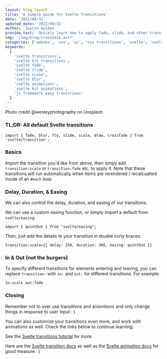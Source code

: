 ```yaml
---
layout: blog_layout
title: 'A Simple Guide for Svelte Transitions'
date: '2022/08/31'
updated_date: '2022/08/31'
author: 'Justin Golden'
preview_text: 'Quickly learn how to apply fade, slide, and other transitions using Svelte'
img: '/img/blog/crosswalk.avif'
categories: ['webdev', 'css', 'ui', 'css transitions', 'svelte', 'svelte']
keywords:
  [
    'svelte transitions',
    'svelte kit transitions',
    'svelte fade',
    'svelte slide',
    'svelte scale',
    'svelte blur',
    'svelte animations',
    'svelte kit animations',
    'js framework easy transitions'
  ]
---
```


<img src="/img/blog/crosswalk.avif" alt="">
<figcaption>Photo credit @wesleyphotography on Unsplash</figcaption>

### TL;DR: All default Svelte transitions

`import { fade, blur, fly, slide, scale, draw, crossfade } from 'svelte/transition';`

### Basics

Import the transition you'd like from above, then simpy add `transition:scale` or `transition:fade` etc. to apply it. Note that these transitions will run automatically when items are rerendered / recalcualted inside of an `#each` loop.

### Delay, Duration, & Easing

We can also control the delay, duration, and easing of our transitions.

We can use a custom easing function, or simply import a default from `svelte/easing`:

`import { quintOut } from "svelte/easing";`

Then, just add the details to your transition in double curly braces:

`transition:scale={{ delay: 250, duration: 300, easing: quintOut }}`

### In & Out (not the burgers)

To specify different transitions for elements entering and leaving, you can replace `transition:` with `in:` and `out:` for different transitions. For example:

`in:scale out:fade`

### Closing

Remember not to over use transitions and aniamtions and only change things in response to user input : )

You can also customize your transitions even more, and work with animations as well. Check the links below to continue learning:

See the [Svelte transitions tutorial](https://svelte.dev/tutorial/transition) for more.

Here are the [Svelte transition docs](https://svelte.dev/docs#template-syntax-element-directives-transition-fn) as well as the [Svelte animation docs](https://svelte.dev/docs#template-syntax-element-directives-animate-fn) for good measure : )
